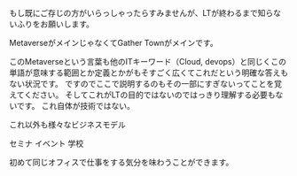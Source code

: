 もし既にご存じの方がいらっしゃったらすみませんが、LTが終わるまで知らないふりをお願いします。

MetaverseがメインじゃなくてGather Townがメインです。

このMetaverseという言葉も他のITキーワード（Cloud, devops）と同じくこの単語が意味する範囲とか定義とかがもそすごく広くてこれだという明確な答えもない状況です。
ですのでここで説明するのもその一部にすぎないってことを覚えてください。
そしてこれがLTの目的ではないのではっきり理解する必要もないです。
これ自体が技術ではない。

これ以外も様々なビジネスモデル



セミナ
イベント
学校


初めて同じオフィスで仕事をする気分を味わうことができます。
